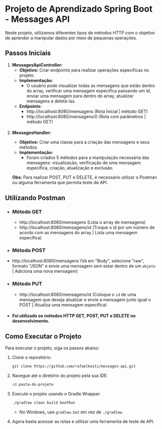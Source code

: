 # Projeto de Aprendizado Spring Boot - Messages API

Neste projeto, utilizamos diferentes tipos de métodos HTTP com o objetivo de aprender a manipular dados por meio de pequenas operações.

## Passos Iniciais

1. **MessagesApiController:**
    - **Objetivo:** Criar endpoints para realizar operações específicas no projeto.
    - **Implementação:**
        - O usuário pode visualizar todas as mensagens que estão dentro do array, verificar uma mensagem específica passando um id, enviar uma mensagem para dentro do array, atualizar mensagens e deletá-las.
    - **Endpoints:**
        - http://localhost:8080/mensagens (Rota Inicial | método GET)
        - http://localhost:8080/mensagens/0 (Rota com parâmetros | método GET)

####

2. **MessagesHandler:**
    - **Objetivo:** Criar uma classe para a criação das mensagens e seus métodos.
    - **Implementação:**
        - Foram criados 5 métodos para a manipulação necessária das mensagens: visualização, verificação de uma mensagem específica, criação, atualização e exclusão.
    
    **Obs:** Para realizar POST, PUT e DELETE, é necessário utilizar o Postman ou alguma ferramenta que permita teste de API.

####

## Utilizando Postman

- ### Método GET
  - http://localhost:8080/mensagens (Lista o array de mensagens)
  - http://localhost:8080/mensagens/id (Troque o id por um número de acordo com as mensagens do array | Lista uma mensagem específica)

- ### Método POST
- http://localhost:8080/mensagens (Vá em "Body", selecione "raw", formato "JSON" e envie uma mensagem sem estar dentro de um `objeto` | Adiciona uma nova mensagem)

- ### Método PUT
    - http://localhost:8080/mensagens/id (Coloque o `id` de uma mensagem que deseja atualizar e envie a mensagem junto igual o POST | Atualiza uma mensagem específica)

####

- **Foi utilizado os métodos HTTP GET, POST, PUT e DELETE no desenvolvimento.**

## Como Executar o Projeto

Para executar o projeto, siga os passos abaixo:

1. Clone o repositório:

   ```bash
   git clone https://github.com/rafaelkeiti/messages-api.git
   ```

2. Navegue até o diretório do projeto pela sua IDE:

   ```bash
   cd pasta-do-projeto
   ```

3. Execute o projeto usando o Gradle Wrapper:

   ```bash
   ./gradlew clean build bootRun 
   ```

    - No Windows, use `gradlew.bat` em vez de `./gradlew`.

4. Agora basta acessar as rotas e utilizar uma ferramenta de teste de API.